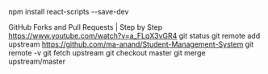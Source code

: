 npm install react-scripts --save-dev


GitHub Forks and Pull Requests | Step by Step
    https://www.youtube.com/watch?v=a_FLqX3vGR4
    git status
    git remote add upstream https://github.com/ma-anand/Student-Management-System
    git remote -v
    git fetch upstream
    git checkout master
    git merge upstream/master